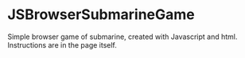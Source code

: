 # JSBrowserSubmarineGame


Simple browser game of submarine, created with Javascript and html.  
Instructions are in the page itself. 
